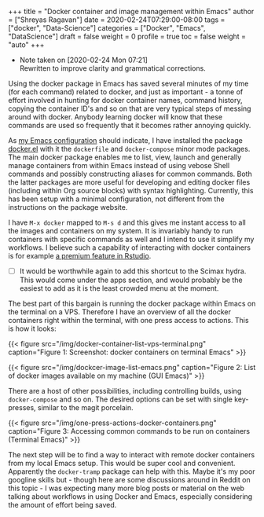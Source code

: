 +++
title = "Docker container and image management within Emacs"
author = ["Shreyas Ragavan"]
date = 2020-02-24T07:29:00-08:00
tags = ["docker", "Data-Science"]
categories = ["Docker", "Emacs", "DataScience"]
draft = false
weight = 0
profile = true
toc = false
weight = "auto"
+++

-   Note taken on <span class="timestamp-wrapper"><span class="timestamp">[2020-02-24 Mon 07:21] </span></span> <br />
    Rewritten to improve clarity and grammatical corrections.

Using the docker package in Emacs has saved several minutes of my time (for each command) related to docker, and just as important - a tonne of effort involved in hunting for docker container names, command history, copying the container ID's and so on that are very typical steps of messing around with docker. Anybody learning docker will know that these commands are used so frequently that it becomes rather annoying quickly.

As [my Emacs configuration](https://shreyas.ragavan.co/docs/sr-config/) should indicate, I have installed the package [docker.el](https://github.com/Silex/docker.el) with it the `dockerfile` and `docker-compose` minor mode packages. The main docker package enables me to list, view, launch and generally manage containers from within Emacs instead of using vebose Shell commands and possibly constructing aliases for common commands. Both the latter packages are more useful for developing and editing docker files (including within Org source blocks) with syntax highlighting. Currently, this has been setup with a minimal configuration, not different from the instructions on the package website.

I have `M-x docker` mapped to `M-s d` and this gives me instant access to all the images and containers on my system. It is invariably handy to run containers with specific commands as well and I intend to use it simplify my workflows. I believe such a capability of interacting with docker containers is for example [a premium feature in Rstudio](https://rstudio.com/products/rstudio-server-pro/).

-   [ ] It would be worthwhile again to add this shortcut to the Scimax hydra. This would come under the apps section, and would probably be the easiest to add as it is the least crowded menu at the moment.

The best part of this bargain is running the docker package within Emacs on the terminal on a VPS. Therefore I have an overview of all the docker containers right within the terminal, with one press access to actions. This is how it looks:

{{< figure src="/img/docker-container-list-vps-terminal.png" caption="Figure 1: Screenshot: docker containers on terminal Emacs" >}}

{{< figure src="/img/dockcer-image-list-emacs.png" caption="Figure 2: List of docker images available on my machine (GUI Emacs)" >}}

There are a host of other possibilities, including controlling builds, using `docker-compose` and so on. The desired options can be set with single key-presses, similar to the magit porcelain.

{{< figure src="/img/one-press-actions-docker-containers.png" caption="Figure 3: Accessing common commands to be run on containers (Terminal Emacs)" >}}

The next step will be to find a way to interact with remote docker containers from my local Emacs setup. This would be super cool and convenient. Apparently the `docker-tramp` package can help with this. Maybe it's my poor googline skills but - though here are some discussions around in Reddit on this topic - I was expecting many more blog posts or material on the web talking about workflows in using Docker and Emacs, especially considering the amount of effort being saved.
